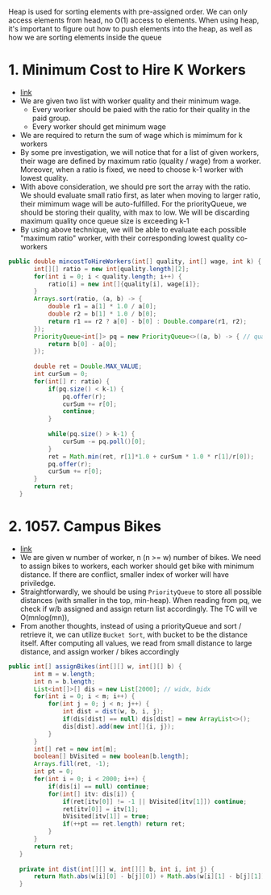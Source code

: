 Heap is used for sorting elements with pre-assigned order. We can only access elements from head, no O(1) access to elements. When using heap, it's important to figure out how to push elements into the heap, as well as how we are sorting elements inside the queue

# 1. Minimum Cost to Hire K Workers
 - [link](https://leetcode.com/problems/minimum-cost-to-hire-k-workers/)
 - We are given two list with worker quality and their minimum wage. 
   - Every worker should be paied with the ratio for their quality in the paid group. 
   - Every worker should get minimum wage
 - We are required to return the sum of wage which is mimimum for k workers
 - By some pre investigation, we will notice that for a list of given workers, their wage are defined by maximum ratio (quality / wage) from a worker. Moreover, when a ratio is fixed, we need to choose k-1 worker with lowest quality. 
 - With above consideration, we should pre sort the array with the ratio. We should evaluate small ratio first, as later when moving to larger ratio, their mimimum wage will be auto-fulfilled. For the priorityQueue, we should be storing their quality, with max to low. We will be discarding maximum quality once queue size is exceeding k-1
 - By using above technique, we will be able to evaluate each possible "maximum ratio" worker, with their corresponding lowest quality co-workers
 ```java
 public double mincostToHireWorkers(int[] quality, int[] wage, int k) {
        int[][] ratio = new int[quality.length][2];
        for(int i = 0; i < quality.length; i++) {
            ratio[i] = new int[]{quality[i], wage[i]};
        }
        Arrays.sort(ratio, (a, b) -> {
            double r1 = a[1] * 1.0 / a[0];
            double r2 = b[1] * 1.0 / b[0];
            return r1 == r2 ? a[0] - b[0] : Double.compare(r1, r2);
        });
        PriorityQueue<int[]> pq = new PriorityQueue<>((a, b) -> { // quality, wage,
            return b[0] - a[0];
        });
        
        double ret = Double.MAX_VALUE;
        int curSum = 0;
        for(int[] r: ratio) {
            if(pq.size() < k-1) {
                pq.offer(r);
                curSum += r[0];
                continue;
            } 
            
            while(pq.size() > k-1) {
                curSum -= pq.poll()[0];
            }
            ret = Math.min(ret, r[1]*1.0 + curSum * 1.0 * r[1]/r[0]);
            pq.offer(r);
            curSum += r[0];
        }
        return ret;
    }
 ```
 
# 2. 1057. Campus Bikes
 - [link](https://leetcode.com/problems/campus-bikes/)
 - We are given w number of worker, n (n >= w) number of bikes. We need to assign bikes to workers, each worker should get bike with minimum distance. If there are conflict, smaller index of worker will have priviledge.
 - Straightforwardly, we should be using `PriorityQueue` to store all possible distances (with smaller in the top, min-heap). When reading from pq, we check if w/b assigned and assign return list accordingly. The TC will ve O(mnlog(mn)), 
 - From another thoughts, instead of using a priorityQueue and sort / retrieve it, we can utilize `Bucket Sort`, with bucket to be the distance itself. After computing all values, we read from small distance to large distance, and assign worker / bikes accordingly
 ```java
 public int[] assignBikes(int[][] w, int[][] b) {
        int m = w.length;
        int n = b.length;
        List<int[]>[] dis = new List[2000]; // widx, bidx
        for(int i = 0; i < m; i++) {
            for(int j = 0; j < n; j++) {
                int dist = dist(w, b, i, j);
                if(dis[dist] == null) dis[dist] = new ArrayList<>();
                dis[dist].add(new int[]{i, j});
            }
        }
        int[] ret = new int[m];
        boolean[] bVisited = new boolean[b.length];
        Arrays.fill(ret, -1);
        int pt = 0;
        for(int i = 0; i < 2000; i++) {
            if(dis[i] == null) continue;
            for(int[] itv: dis[i]) {
                if(ret[itv[0]] != -1 || bVisited[itv[1]]) continue;
                ret[itv[0]] = itv[1];
                bVisited[itv[1]] = true;
                if(++pt == ret.length) return ret;
            }
        }
        return ret;
    }
    
    private int dist(int[][] w, int[][] b, int i, int j) {
        return Math.abs(w[i][0] - b[j][0]) + Math.abs(w[i][1] - b[j][1]);
    }
 ```

